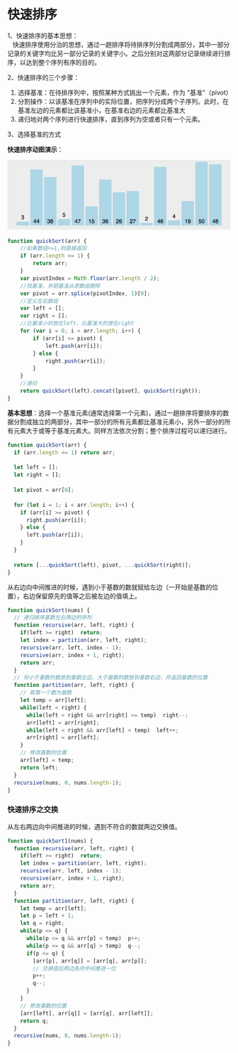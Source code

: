 快速排序
====

1、快速排序的基本思想：  
   快速排序使用分治的思想，通过一趟排序将待排序列分割成两部分，其中一部分记录的关键字均比另一部分记录的关键字小。之后分别对这两部分记录继续进行排序，以达到整个序列有序的目的。

2、快速排序的三个步骤：
1. 选择基准：在待排序列中，按照某种方式挑出一个元素，作为 "基准"（pivot）
2. 分割操作：以该基准在序列中的实际位置，把序列分成两个子序列。此时，在基准左边的元素都比该基准小，在基准右边的元素都比基准大
3. 递归地对两个序列进行快速排序，直到序列为空或者只有一个元素。

3、选择基准的方式


**快速排序动图演示**：

![quickSort.gif](../resource/assets/算法/quickSort.gif)

```js
function quickSort(arr) {
	//如果数组<=1,则直接返回
	if (arr.length <= 1) {
		return arr;
	}
	var pivotIndex = Math.floor(arr.length / 2);
	//找基准，并把基准从原数组删除
	var pivot = arr.splice(pivotIndex, 1)[0];
	//定义左右数组
	var left = [];
	var right = [];
	//比基准小的放在left，比基准大的放在right
	for (var i = 0; i < arr.length; i++) {
		if (arr[i] <= pivot) {
			left.push(arr[i]);
		} else {
			right.push(arr[i]);
		}
	}
	//递归
	return quickSort(left).concat([pivot], quickSort(right));
}
```

**基本思想**：选择一个基准元素(通常选择第一个元素)，通过一趟排序将要排序的数据分割成独立的两部分，其中一部分的所有元素都比基准元素小，另外一部分的所有元素大于或等于基准元素大。同样方法依次分割；整个排序过程可以递归进行。

```js
function quickSort(arr) {
  if (arr.length <= 1) return arr;

  let left = [];
  let right = [];

  let pivot = arr[0];

  for (let i = 1; i < arr.length; i++) {
    if (arr[i] >= pivot) {
      right.push(arr[i]);
    } else {
      left.push(arr[i]);
    }
  }

  return [...quickSort(left), pivot, ...quickSort(right)];
}
```

从右边向中间推进的时候，遇到小于基数的数就赋给左边（一开始是基数的位置），右边保留原先的值等之后被左边的值填上。

```js
function quickSort(nums) {
  // 递归排序基数左右两边的序列
  function recursive(arr, left, right) {
    if(left >= right)  return;
    let index = partition(arr, left, right);
    recursive(arr, left, index - 1);
    recursive(arr, index + 1, right);
    return arr;
  }
  // 将小于基数的数放到基数左边，大于基数的数放到基数右边，并返回基数的位置
  function partition(arr, left, right) {
    // 取第一个数为基数
    let temp = arr[left];
    while(left < right) {
      while(left < right && arr[right] >= temp)  right--;
      arr[left] = arr[right];
      while(left < right && arr[left] < temp)  left++;
      arr[right] = arr[left];
    }
    // 修改基数的位置
    arr[left] = temp;
    return left;
  }
  recursive(nums, 0, nums.length-1);
}
```

### 快速排序之交换

从左右两边向中间推进的时候，遇到不符合的数就两边交换值。

```js
function quickSort1(nums) {
  function recursive(arr, left, right) {
    if(left >= right)  return;
    let index = partition(arr, left, right);
    recursive(arr, left, index - 1);
    recursive(arr, index + 1, right);
    return arr;
  }
  function partition(arr, left, right) {
    let temp = arr[left];
    let p = left + 1;
    let q = right;
    while(p <= q) {
      while(p <= q && arr[p] < temp)  p++;
      while(p <= q && arr[q] > temp)  q--;
      if(p <= q) {
        [arr[p], arr[q]] = [arr[q], arr[p]];
        // 交换值后两边各向中间推进一位
        p++;
        q--;
      }
    }
    // 修改基数的位置
    [arr[left], arr[q]] = [arr[q], arr[left]];
    return q;
  }
  recursive(nums, 0, nums.length-1);
}
```